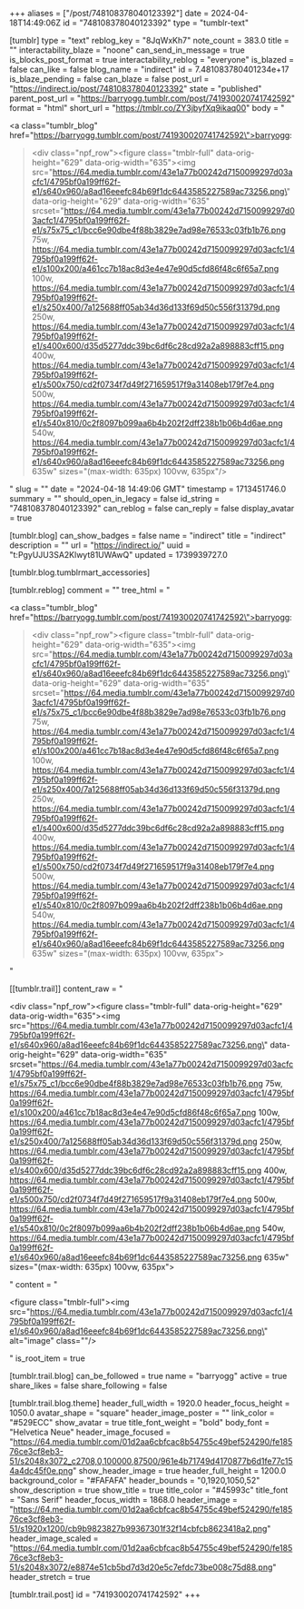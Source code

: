 +++
aliases = ["/post/748108378040123392"]
date = 2024-04-18T14:49:06Z
id = "748108378040123392"
type = "tumblr-text"

[tumblr]
type = "text"
reblog_key = "8JqWxKh7"
note_count = 383.0
title = ""
interactability_blaze = "noone"
can_send_in_message = true
is_blocks_post_format = true
interactability_reblog = "everyone"
is_blazed = false
can_like = false
blog_name = "indirect"
id = 7.481083780401234e+17
is_blaze_pending = false
can_blaze = false
post_url = "https://indirect.io/post/748108378040123392"
state = "published"
parent_post_url = "https://barryogg.tumblr.com/post/741930020741742592"
format = "html"
short_url = "https://tmblr.co/ZY3jbyfXq9ikaq00"
body = "<p><a class=\"tumblr_blog\" href=\"https://barryogg.tumblr.com/post/741930020741742592\">barryogg</a>:</p><blockquote><div class=\"npf_row\"><figure class=\"tmblr-full\" data-orig-height=\"629\" data-orig-width=\"635\"><img src=\"https://64.media.tumblr.com/43e1a77b00242d7150099297d03acfc1/4795bf0a199ff62f-e1/s640x960/a8ad16eeefc84b69f1dc6443585227589ac73256.png\" data-orig-height=\"629\" data-orig-width=\"635\" srcset=\"https://64.media.tumblr.com/43e1a77b00242d7150099297d03acfc1/4795bf0a199ff62f-e1/s75x75_c1/bcc6e90dbe4f88b3829e7ad98e76533c03fb1b76.png 75w, https://64.media.tumblr.com/43e1a77b00242d7150099297d03acfc1/4795bf0a199ff62f-e1/s100x200/a461cc7b18ac8d3e4e47e90d5cfd86f48c6f65a7.png 100w, https://64.media.tumblr.com/43e1a77b00242d7150099297d03acfc1/4795bf0a199ff62f-e1/s250x400/7a125688ff05ab34d36d133f69d50c556f31379d.png 250w, https://64.media.tumblr.com/43e1a77b00242d7150099297d03acfc1/4795bf0a199ff62f-e1/s400x600/d35d5277ddc39bc6df6c28cd92a2a898883cff15.png 400w, https://64.media.tumblr.com/43e1a77b00242d7150099297d03acfc1/4795bf0a199ff62f-e1/s500x750/cd2f0734f7d49f271659517f9a31408eb179f7e4.png 500w, https://64.media.tumblr.com/43e1a77b00242d7150099297d03acfc1/4795bf0a199ff62f-e1/s540x810/0c2f8097b099aa6b4b202f2dff238b1b06b4d6ae.png 540w, https://64.media.tumblr.com/43e1a77b00242d7150099297d03acfc1/4795bf0a199ff62f-e1/s640x960/a8ad16eeefc84b69f1dc6443585227589ac73256.png 635w\" sizes=\"(max-width: 635px) 100vw, 635px\"/></figure></div></blockquote>"
slug = ""
date = "2024-04-18 14:49:06 GMT"
timestamp = 1713451746.0
summary = ""
should_open_in_legacy = false
id_string = "748108378040123392"
can_reblog = false
can_reply = false
display_avatar = true

[tumblr.blog]
can_show_badges = false
name = "indirect"
title = "indirect"
description = ""
url = "https://indirect.io/"
uuid = "t:PgyUJU3SA2Klwyt81UWAwQ"
updated = 1739939727.0

[tumblr.blog.tumblrmart_accessories]

[tumblr.reblog]
comment = ""
tree_html = "<p><a class=\"tumblr_blog\" href=\"https://barryogg.tumblr.com/post/741930020741742592\">barryogg</a>:</p><blockquote><div class=\"npf_row\"><figure class=\"tmblr-full\" data-orig-height=\"629\" data-orig-width=\"635\"><img src=\"https://64.media.tumblr.com/43e1a77b00242d7150099297d03acfc1/4795bf0a199ff62f-e1/s640x960/a8ad16eeefc84b69f1dc6443585227589ac73256.png\" data-orig-height=\"629\" data-orig-width=\"635\" srcset=\"https://64.media.tumblr.com/43e1a77b00242d7150099297d03acfc1/4795bf0a199ff62f-e1/s75x75_c1/bcc6e90dbe4f88b3829e7ad98e76533c03fb1b76.png 75w, https://64.media.tumblr.com/43e1a77b00242d7150099297d03acfc1/4795bf0a199ff62f-e1/s100x200/a461cc7b18ac8d3e4e47e90d5cfd86f48c6f65a7.png 100w, https://64.media.tumblr.com/43e1a77b00242d7150099297d03acfc1/4795bf0a199ff62f-e1/s250x400/7a125688ff05ab34d36d133f69d50c556f31379d.png 250w, https://64.media.tumblr.com/43e1a77b00242d7150099297d03acfc1/4795bf0a199ff62f-e1/s400x600/d35d5277ddc39bc6df6c28cd92a2a898883cff15.png 400w, https://64.media.tumblr.com/43e1a77b00242d7150099297d03acfc1/4795bf0a199ff62f-e1/s500x750/cd2f0734f7d49f271659517f9a31408eb179f7e4.png 500w, https://64.media.tumblr.com/43e1a77b00242d7150099297d03acfc1/4795bf0a199ff62f-e1/s540x810/0c2f8097b099aa6b4b202f2dff238b1b06b4d6ae.png 540w, https://64.media.tumblr.com/43e1a77b00242d7150099297d03acfc1/4795bf0a199ff62f-e1/s640x960/a8ad16eeefc84b69f1dc6443585227589ac73256.png 635w\" sizes=\"(max-width: 635px) 100vw, 635px\"></figure></div></blockquote>"

[[tumblr.trail]]
content_raw = "<p><div class=\"npf_row\"><figure class=\"tmblr-full\" data-orig-height=\"629\" data-orig-width=\"635\"><img src=\"https://64.media.tumblr.com/43e1a77b00242d7150099297d03acfc1/4795bf0a199ff62f-e1/s640x960/a8ad16eeefc84b69f1dc6443585227589ac73256.png\" data-orig-height=\"629\" data-orig-width=\"635\" srcset=\"https://64.media.tumblr.com/43e1a77b00242d7150099297d03acfc1/4795bf0a199ff62f-e1/s75x75_c1/bcc6e90dbe4f88b3829e7ad98e76533c03fb1b76.png 75w, https://64.media.tumblr.com/43e1a77b00242d7150099297d03acfc1/4795bf0a199ff62f-e1/s100x200/a461cc7b18ac8d3e4e47e90d5cfd86f48c6f65a7.png 100w, https://64.media.tumblr.com/43e1a77b00242d7150099297d03acfc1/4795bf0a199ff62f-e1/s250x400/7a125688ff05ab34d36d133f69d50c556f31379d.png 250w, https://64.media.tumblr.com/43e1a77b00242d7150099297d03acfc1/4795bf0a199ff62f-e1/s400x600/d35d5277ddc39bc6df6c28cd92a2a898883cff15.png 400w, https://64.media.tumblr.com/43e1a77b00242d7150099297d03acfc1/4795bf0a199ff62f-e1/s500x750/cd2f0734f7d49f271659517f9a31408eb179f7e4.png 500w, https://64.media.tumblr.com/43e1a77b00242d7150099297d03acfc1/4795bf0a199ff62f-e1/s540x810/0c2f8097b099aa6b4b202f2dff238b1b06b4d6ae.png 540w, https://64.media.tumblr.com/43e1a77b00242d7150099297d03acfc1/4795bf0a199ff62f-e1/s640x960/a8ad16eeefc84b69f1dc6443585227589ac73256.png 635w\" sizes=\"(max-width: 635px) 100vw, 635px\"></figure></div></p>"
content = "<p><figure class=\"tmblr-full\"><img src=\"https://64.media.tumblr.com/43e1a77b00242d7150099297d03acfc1/4795bf0a199ff62f-e1/s640x960/a8ad16eeefc84b69f1dc6443585227589ac73256.png\" alt=\"image\" class=\"\"/></figure></p>"
is_root_item = true

[tumblr.trail.blog]
can_be_followed = true
name = "barryogg"
active = true
share_likes = false
share_following = false

[tumblr.trail.blog.theme]
header_full_width = 1920.0
header_focus_height = 1050.0
avatar_shape = "square"
header_image_poster = ""
link_color = "#529ECC"
show_avatar = true
title_font_weight = "bold"
body_font = "Helvetica Neue"
header_image_focused = "https://64.media.tumblr.com/01d2aa6cbfcac8b54755c49bef524290/fe18576ce3cf8eb3-51/s2048x3072_c2708,0,100000,87500/961e4b71749d4170877b6d1fe77c154a4dc45f0e.png"
show_header_image = true
header_full_height = 1200.0
background_color = "#FAFAFA"
header_bounds = "0,1920,1050,52"
show_description = true
show_title = true
title_color = "#45993c"
title_font = "Sans Serif"
header_focus_width = 1868.0
header_image = "https://64.media.tumblr.com/01d2aa6cbfcac8b54755c49bef524290/fe18576ce3cf8eb3-51/s1920x1200/cb9b9823827b99367301f32f14cbfcb8623418a2.png"
header_image_scaled = "https://64.media.tumblr.com/01d2aa6cbfcac8b54755c49bef524290/fe18576ce3cf8eb3-51/s2048x3072/e8874e51cb5bd7d3d20e5c7efdc73be008c75d88.png"
header_stretch = true

[tumblr.trail.post]
id = "741930020741742592"
+++
